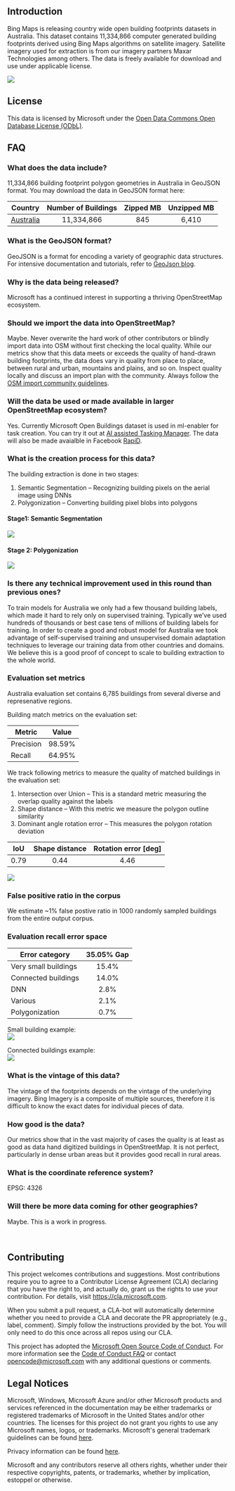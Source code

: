 ## Introduction
Bing Maps is releasing country wide open building footprints datasets in Australia. This dataset contains 11,334,866 computer generated building footprints derived using Bing Maps algorithms on satellite imagery. Satellite imagery used for extraction is from our imagery partners Maxar Technologies among others. The data is freely available for download and use under applicable license.

![](/images/example.jpg)

## License
This data is licensed by Microsoft under the [Open Data Commons Open Database License (ODbL)](https://opendatacommons.org/licenses/odbl/).

## FAQ
### What does the data include?
11,334,866‬ building footprint polygon geometries in Australia in GeoJSON format. You may download the data in GeoJSON format here:

| Country       | Number of Buildings  | Zipped MB | Unzipped MB |
| ------------- |:-------------:|:-----:|:-----:|
| [Australia](https://usbuildingdata.blob.core.windows.net/australia-buildings/Australia_2020-06-21.geojson.zip)|11,334,866‬|845|6,410|

### What is the GeoJSON format?
GeoJSON is a format for encoding a variety of geographic data structures. 
For intensive documentation and tutorials, refer to [GeoJson blog](http://geojson.org/).

### Why is the data being released?
Microsoft has a continued interest in supporting a thriving OpenStreetMap ecosystem.

### Should we import the data into OpenStreetMap?
Maybe. Never overwrite the hard work of other contributors or blindly import data into OSM without first checking the local quality. While our metrics show that this data meets or exceeds the quality of hand-drawn building footprints, the data does vary in quality from place to place, between rural and urban, mountains and plains, and so on. Inspect quality locally and discuss an import plan with the community. Always follow the [OSM import community guidelines](https://wiki.openstreetmap.org/wiki/Import/Guidelines).

### Will the data be used or made available in larger OpenStreetMap ecosystem?
Yes. Currently Microsoft Open Buildings dataset is used in ml-enabler for task creation. You can try it out at [AI assisted Tasking Manager](https://tasks-assisted.hotosm.org/). The data will also be made avaialble in Facebook [RapiD](https://mapwith.ai/rapid#background=Bing&disable_features=boundaries&map=2.00/0.0/0.0).

### What is the creation process for this data?
The building extraction is done in two stages:
1.	Semantic Segmentation – Recognizing building pixels on the aerial image using DNNs
2.	Polygonization – Converting building pixel blobs into polygons

#### Stage1: Semantic Segmentation
![](/images/segmentation.jpg)

#### Stage 2: Polygonization
![](/images/polygonization.jpg)

### Is there any technical improvement used in this round than previous ones? 
To train models for Australia we only had a few thousand building labels, which made it hard to rely only on supervised training. Typically we’ve used hundreds of thousands or best case tens of millions of building labels for training. In order to create a good and robust model for Australia we took advantage of self-supervised training and unsupervised domain adaptation techniques to leverage our training data from other countries and domains. We believe this is a good proof of concept to scale to building extraction to the whole world.

### Evaluation set metrics
Australia evaluation set contains 6,785 buildings from several diverse and represenative regions.

Building match metrics on the evaluation set:

| Metric | Value |
| --- | :---: |
| Precision | 98.59% |
| Recall | 64.95% |

We track following metrics to measure the quality of matched buildings in the evaluation set:
1. Intersection over Union – This is a standard metric measuring the overlap quality against the labels
2. Shape distance – With this metric we measure the polygon outline similarity
3. Dominant angle rotation error – This measures the polygon rotation deviation

| IoU | Shape distance | Rotation error [deg] |
| :---: | :---: | :---: |
|  0.79 | 0.44 | 4.46 |

![](/images/bldgmetrics.JPG)

### False positive ratio in the corpus

We estimate ~1% false postive ratio in 1000 randomly sampled buildings from the entire output corpus.

### Evaluation recall error space

| Error category | 35.05% Gap |
| --- | :---: |
| Very small buildings | 15.4% |
| Connected buildings | 14.0% |
| DNN | 2.8% |
| Various | 2.1% |
| Polygonization | 0.7% |

Small building example:  
![](/images/small_building_example.jpg)

Connected buildings example:  
![](/images/connected_buildings_example.JPG)

### What is the vintage of this data?
The vintage of the footprints depends on the vintage of the underlying imagery. Bing Imagery is a composite of multiple sources, therefore it is difficult to know the exact dates for individual pieces of data. 

### How good is the data?
Our metrics show that in the vast majority of cases the quality is at least as good as data hand digitized buildings in OpenStreetMap. It is not perfect, particularly in dense urban areas but it provides good recall in rural areas.

### What is the coordinate reference system?
EPSG: 4326

### Will there be more data coming for other geographies?
Maybe. This is a work in progress.

<br>

## Contributing

This project welcomes contributions and suggestions.  Most contributions require you to agree to a
Contributor License Agreement (CLA) declaring that you have the right to, and actually do, grant us
the rights to use your contribution. For details, visit https://cla.microsoft.com.

When you submit a pull request, a CLA-bot will automatically determine whether you need to provide
a CLA and decorate the PR appropriately (e.g., label, comment). Simply follow the instructions
provided by the bot. You will only need to do this once across all repos using our CLA.

This project has adopted the [Microsoft Open Source Code of Conduct](https://opensource.microsoft.com/codeofconduct/).
For more information see the [Code of Conduct FAQ](https://opensource.microsoft.com/codeofconduct/faq/) or
contact [opencode@microsoft.com](mailto:opencode@microsoft.com) with any additional questions or comments.

## Legal Notices

Microsoft, Windows, Microsoft Azure and/or other Microsoft products and services referenced in the documentation
may be either trademarks or registered trademarks of Microsoft in the United States and/or other countries.
The licenses for this project do not grant you rights to use any Microsoft names, logos, or trademarks.
Microsoft's general trademark guidelines can be found [here](http://go.microsoft.com/fwlink/?LinkID=254653).

Privacy information can be found [here](https://privacy.microsoft.com/en-us/).

Microsoft and any contributors reserve all others rights, whether under their respective copyrights, patents,
or trademarks, whether by implication, estoppel or otherwise.
